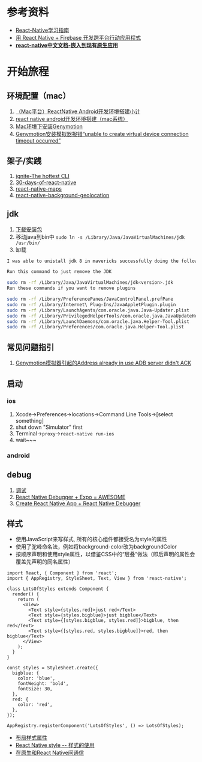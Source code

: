 # 参考资料
- [React-Native学习指南](https://github.com/reactnativecn/react-native-guide)
- [用 React Native + Firebase 开发跨平台行动应用程式](https://github.com/carlleton/reactjs101/tree/zh-CN/Appendix02)
- **[react-native中文文档-嵌入到现有原生应用](http://reactnative.cn/docs/0.40/integration-with-existing-apps.html#content)**

# 开始旅程

## 环境配置（mac）

1. [（Mac平台）ReactNative Android开发环境搭建小计](https://segmentfault.com/a/1190000004068339)
2. [react native android开发环境搭建（mac系统）](https://www.jianshu.com/p/cb8bbb499841)
3. [Mac环境下安装Genymotion](https://www.jianshu.com/p/0498a6fa7694)
4. [Genymotion安装模拟器报错“unable to create virtual device connection timeout occurred”](http://www.voidcn.com/article/p-rokjianw-ku.html)

## 架子/实践
1. [ignite-The hottest CLI](https://github.com/infinitered/ignite)
2. [30-days-of-react-native](https://github.com/fangwei716/30-days-of-react-native)
3. [react-native-maps](https://github.com/react-community/react-native-maps)
4. [react-native-background-geolocation](https://github.com/transistorsoft/react-native-background-geolocation)

## jdk

1. [下载安装包](http://www.oracle.com/technetwork/java/javase/overview/index.html)
1. 移动java到bin中 `sudo ln -s /Library/Java/JavaVirtualMachines/jdk /usr/bin/`
2. 缷载

```bash
I was able to unistall jdk 8 in mavericks successfully doing the following steps:

Run this command to just remove the JDK

sudo rm -rf /Library/Java/JavaVirtualMachines/jdk<version>.jdk
Run these commands if you want to remove plugins

sudo rm -rf /Library/PreferencePanes/JavaControlPanel.prefPane
sudo rm -rf /Library/Internet\ Plug-Ins/JavaAppletPlugin.plugin
sudo rm -rf /Library/LaunchAgents/com.oracle.java.Java-Updater.plist
sudo rm -rf /Library/PrivilegedHelperTools/com.oracle.java.JavaUpdateHelper
sudo rm -rf /Library/LaunchDaemons/com.oracle.java.Helper-Tool.plist
sudo rm -rf /Library/Preferences/com.oracle.java.Helper-Tool.plist
```
## 常见问题指引
1. [Genymotion模拟器引起的Address already in use ADB server didn't ACK](http://blog.csdn.net/m_changgong/article/details/51730664)

## 启动

### ios
1. Xcode->Preferences->locations->Command Line Tools->[select something]
2. shut down "Simulator" first
3. Terminal->`proxy`->`react-native run-ios`
4. wait~~~

### android

## debug

1. [调试](https://reactnative.cn/docs/0.51/debugging.html)
2. [React Native Debugger + Expo = AWESOME](https://www.gravitywell.co.uk/latest/rd/posts/react-native-debugger-expo-awesome/) 
3. [Create React Native App + React Native Debugger](https://www.youtube.com/watch?v=JY279kbJ0KM)



## 样式

- 使用JavaScript来写样式, 所有的核心组件都接受名为style的属性
- 使用了驼峰命名法，例如将background-color改为backgroundColor
- 按顺序声明和使用style属性，以借鉴CSS中的“层叠”做法（即后声明的属性会覆盖先声明的同名属性）

```
import React, { Component } from 'react';
import { AppRegistry, StyleSheet, Text, View } from 'react-native';

class LotsOfStyles extends Component {
  render() {
    return (
      <View>
        <Text style={styles.red}>just red</Text>
        <Text style={styles.bigblue}>just bigblue</Text>
        <Text style={[styles.bigblue, styles.red]}>bigblue, then red</Text>
        <Text style={[styles.red, styles.bigblue]}>red, then bigblue</Text>
      </View>
    );
  }
}

const styles = StyleSheet.create({
  bigblue: {
    color: 'blue',
    fontWeight: 'bold',
    fontSize: 30,
  },
  red: {
    color: 'red',
  },
});

AppRegistry.registerComponent('LotsOfStyles', () => LotsOfStyles);
```

- [布局样式属性](http://reactnative.cn/docs/0.41/layout-props.html#content)
- [React Native style -- 样式的使用](https://segmentfault.com/a/1190000004031633)
- [在原生和React Native间通信](http://reactnative.cn/docs/0.41/communication-ios.html#content)
